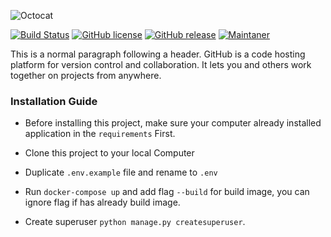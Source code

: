 ![Octocat](https://github.githubassets.com/images/icons/emoji/octocat.png)

[![Build Status](https://travis-ci.com/LuckyWirasakti/django-project-starter.svg?branch=master)](https://travis-ci.com/github/LuckyWirasakti/django-project-starter) [![GitHub license](https://img.shields.io/github/license/Naereen/StrapDown.js.svg)](https://github.com/LuckyWirasakti/django-project-starter/blob/master/LICENSE) [![GitHub release](https://img.shields.io/badge/release-v1.1.1-blue)](https://github.com/LuckyWirasakti/django-project-starter/releases/tag/1.1.1)  [![Maintaner](https://img.shields.io/badge/maintainer-LuckyWirasakti-blue)](mailto:luckywirasakti@gmail.com) 


This is a normal paragraph following a header. GitHub is a code hosting platform for version control and collaboration. It lets you and others work together on projects from anywhere.

### Installation Guide

- Before installing this project, make sure your computer already installed application in the `requirements` First.

- Clone this project to your local Computer

- Duplicate `.env.example` file and rename to `.env`

- Run `docker-compose up` and add flag `--build` for build image, you can ignore flag if has already build image.

- Create superuser `python manage.py createsuperuser`.
